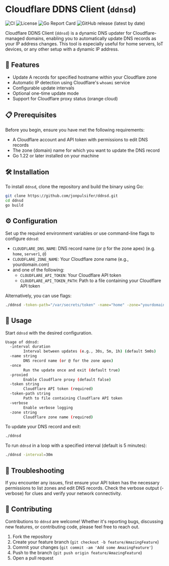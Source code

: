 # Cloudflare DDNS Client (`ddnsd`)

![CI](https://img.shields.io/github/actions/workflow/status/jonpulsifer/ddnsd/ci.yaml?branch=main)
![License](https://img.shields.io/github/license/jonpulsifer/ddnsd)
![Go Report Card](https://goreportcard.com/badge/github.com/jonpulsifer/ddnsd)
![GitHub release (latest by date)](https://img.shields.io/github/v/release/jonpulsifer/ddnsd)

Cloudflare DDNS Client (`ddnsd`) is a dynamic DNS updater for Cloudflare-managed domains, enabling you to automatically update DNS records as your IP address changes. This tool is especially useful for home servers, IoT devices, or any other setup with a dynamic IP address.

## 🚀 Features

- Update A records for specified hostname within your Cloudflare zone
- Automatic IP detection using Cloudflare's `whoami` service
- Configurable update intervals
- Optional one-time update mode
- Support for Cloudflare proxy status (orange cloud)

## 📋 Prerequisites

Before you begin, ensure you have met the following requirements:

- A Cloudflare account and API token with permissions to edit DNS records
- The zone (domain) name for which you want to update the DNS record
- Go 1.22 or later installed on your machine

## 🛠 Installation

To install `ddnsd`, clone the repository and build the binary using Go:

```bash
git clone https://github.com/jonpulsifer/ddnsd.git
cd ddnsd
go build
```

## ⚙ Configuration

Set up the required environment variables or use command-line flags to configure `ddnsd`:

- `CLOUDFLARE_DNS_NAME`: DNS record name (or `@` for the zone apex) (e.g. `home`, `server1`, `@`)
- `CLOUDFLARE_ZONE_NAME`: Your Cloudflare zone name (e.g., yourdomain.com)
- and one of the following:
  - `CLOUDFLARE_API_TOKEN`: Your Cloudflare API token
  - `CLOUDFLARE_API_TOKEN_PATH`: Path to a file containing your Cloudflare API token

Alternatively, you can use flags:

```bash
./ddnsd -token-path="/var/secrets/token" -name="home" -zone="yourdomain.com"
```

## 📘 Usage

Start `ddnsd` with the desired configuration.

```bash
Usage of ddnsd:
  -interval duration
        Interval between updates (e.g., 30s, 5m, 1h) (default 5m0s)
  -name string
        DNS record name (or @ for the zone apex)
  -once
        Run the update once and exit (default true)
  -proxied
        Enable Cloudflare proxy (default false)
  -token string
        Cloudflare API token (required)
  -token-path string
        Path to file containing Cloudflare API token
  -verbose
        Enable verbose logging
  -zone string
        Cloudflare zone name (required)

```

To update your DNS record and exit:

```bash
./ddnsd
```

To run `ddnsd` in a loop with a specified interval (default is 5 minutes):

```bash
./ddnsd -interval=30m
```

## 🔧 Troubleshooting

If you encounter any issues, first ensure your API token has the necessary permissions to list zones and edit DNS records. Check the verbose output (-verbose) for clues and verify your network connectivity.

## 🤝 Contributing

Contributions to `ddnsd` are welcome! Whether it's reporting bugs, discussing new features, or contributing code, please feel free to reach out.

1. Fork the repository
1. Create your feature branch (`git checkout -b feature/AmazingFeature`)
1. Commit your changes (`git commit -am 'Add some AmazingFeature'`)
1. Push to the branch (`git push origin feature/AmazingFeature`)
1. Open a pull request
